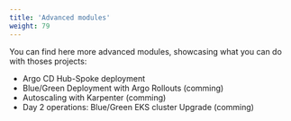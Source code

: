```yaml
---
title: 'Advanced modules'
weight: 79
---
```


You can find here more advanced modules, showcasing what you can do with thoses projects:

- Argo CD Hub-Spoke deployment
- Blue/Green Deployment with Argo Rollouts (comming)
- Autoscaling with Karpenter (comming)
- Day 2 operations: Blue/Green EKS cluster Upgrade (comming)





